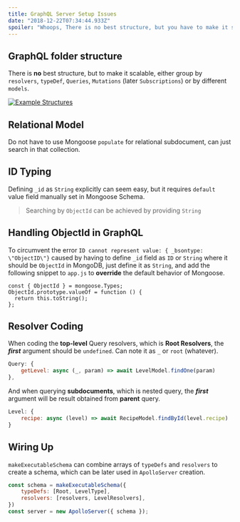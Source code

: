 ```yaml
---
title: GraphQL Server Setup Issues
date: "2018-12-22T07:34:44.933Z"
spoiler: "Whoops, There is no best structure, but you have to make it scalable."
---
```


## GraphQL folder structure

There is **no** best structure, but to make it scalable, either group by `resolvers`, `typeDef`, `Queries`, `Mutations` (later `Subscriptions`) or by different `models`.

[![Example Structures](https://ws4.sinaimg.cn/large/006tNbRwgy1fxn3ccb9z0j312w0twaen.jpg)](https://spectrum.chat/graphql/general/recommendations-for-scale-able-graphql-folder-structure-nodejs~c3936202-f2df-47cc-af96-1d829d34f1d3)

## Relational Model

Do not have to use Mongoose `populate` for relational subdocument, can just search in that collection.

## ID Typing

Defining `_id` as `String` explicitly can seem easy, but it requires `default` value field manually set in Mongoose Schema.

> Searching by `ObjectId` can be achieved by providing `String`

## Handling ObjectId in GraphQL

To circumvent the error `ID cannot represent value: { _bsontype: \"ObjectID\"}` caused by having to define `_id` field as `ID` or `String` where it should be `ObjectId` in MongoDB, just define it as `String`, and add the following snippet to `app.js` to **override** the default behavior of Mongoose.

``` javascript{2-3}
const { ObjectId } = mongoose.Types;
ObjectId.prototype.valueOf = function () {
  return this.toString();
};
```

## Resolver Coding

When coding the **top-level** Query resolvers, which is **Root Resolvers**, the ***first*** argument should be `undefined`. Can note it as `_` or `root` (whatever).

``` javascript
Query: {
    getLevel: async (_, param) => await LevelModel.findOne(param)
},
```

And when querying **subdocuments**, which is nested query, the ***first*** argument will be result obtained from **parent** query.

``` javascript
Level: {
    recipe: async (level) => await RecipeModel.findById(level.recipe)
}
```

## Wiring Up

`makeExecutableSchema` can combine arrays of `typeDefs` and `resolvers` to create a schema, which can be later used in `ApolloServer` creation.

``` javascript
const schema = makeExecutableSchema({
    typeDefs: [Root, LevelType],
    resolvers: [resolvers, LevelResolvers],
})
const server = new ApolloServer({ schema });
```